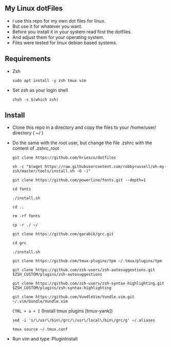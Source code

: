 ## My Linux dotFiles

* I use this repo for my own dot files for linux.
* But use it for whatever you want.
* Before you install it in your system read first the dotfiles.
* And adjust them for your operating system.
* Files were tested for linux debian based systems.

## Requirements

* Zsh 

  `sudo apt install -y zsh tmux vim`

* Set zsh as your login shell
 
  `chsh -s $(which zsh)`

## Install

* Clone this repo in a directory and copy the files to your /home/user/ directory ( ~/ )
* Do the same with the root user, but change the file .zshrc with the content of .zshrc_root
			
	`git clone https://github.com/hriesco/dotfiles`
	
	`sh -c "$(wget https://raw.githubusercontent.com/robbyrussell/oh-my-zsh/master/tools/install.sh -O -)"`

	`git clone https://github.com/powerline/fonts.git --depth=1`

	`cd fonts`

	`./install.sh`

	`cd ..`

	`rm -rf fonts`

	`cp -r ./ ~/`

	`git clone https://github.com/garabik/grc.git`

	`cd grc`

	`./install.sh`

	`git clone https://github.com/tmux-plugins/tpm ~/.tmux/plugins/tpm`
	
	`git clone https://github.com/zsh-users/zsh-autosuggestions.git $ZSH_CUSTOM/plugins/zsh-autosuggestions`
	
	`git clone https://github.com/zsh-users/zsh-syntax-highlighting.git $ZSH_CUSTOM/plugins/zsh-syntax-highlighting`

	`git clone https://github.com/VundleVim/Vundle.vim.git ~/.vim/bundle/Vundle.vim`

	`CTRL + a + I`  (Install tmux plugins [tmux-yank])
	
	`sed -i 's/\/usr\/bin\/grc/\/usr\/local\/bin\/grc/g' ~/.aliases` 

	`tmux source ~/.tmux.conf`

- Run vim and type :PluginInstall
